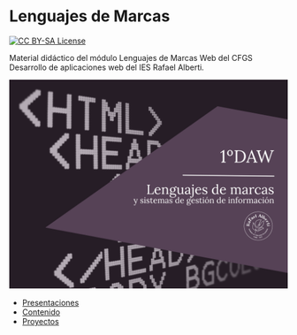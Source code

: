 # Lenguajes de Marcas
<section>
<p>
  <a href="LICENSE">
      <img src="https://img.shields.io/badge/License-CC%20BY--SA%204.0-lightgrey.svg?longCache=true" alt="CC BY-SA License">
    </a>
</p>

Material didáctico del módulo Lenguajes de Marcas Web del CFGS Desarrollo de aplicaciones web del IES Rafael Alberti.

<p align="center">
  <img src="logos/Portada-LMSGI.png" alt="Cover Diseño de Interfaces Web">
</p>
</section>
<nav class="home-menu">
    <ul>
        <li>
            <a href="https://envasador.github.io/LMGSI/slides/#" target="_blank">
                Presentaciones
            </a>
        </li>
        <li>
            <a href="https://envasador.github.io/LMGSI/docs/referencias" target="_blank">
                Contenido
            </a>
        </li>
        <li>
            <a href="https://envasador.github.io/LMGSI/#" target="_blank">
                Proyectos
            </a>
        </li>
    </ul>
</nav>

